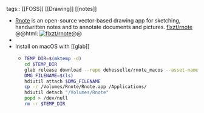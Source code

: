 tags:: [[FOSS]] [[Drawing]] [[notes]]

- [Rnote](https://rnote.flxzt.net/) is an open-source vector-based drawing app for sketching, handwritten notes and to annotate documents and pictures.
  [flxzt/rnote](https://github.com/flxzt/rnote)
  @@html: <a href="https://github.com/flxzt/rnote/"><img src="https://github-readme-stats-astronomer.vercel.app/api/pin/?username=flxzt&repo=rnote&theme=tokyonight" alt="flxzt/rnote"/></a>@@
-
- Install on macOS with [[glab]]
	- ```bash
	  TEMP_DIR=$(mktemp -d)
	  cd $TEMP_DIR
	  glab release download --repo dehesselle/rnote_macos --asset-name "*$(uname -p)*.dmg"
	  DMG_FILENAME=$(ls)
	  hdiutil attach $DMG_FILENAME
	  cp -r /Volumes/Rnote/Rnote.app /Applications/
	  hdiutil detach "/Volumes/Rnote"
	  popd > /dev/null
	  rm -r $TEMP_DIR
	  ```